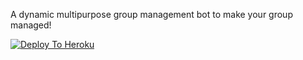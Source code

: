 A dynamic multipurpose group management bot to make your group managed!


[![Deploy To Heroku](https://www.herokucdn.com/deploy/button.svg)](https://dashboard.heroku.com/new?template=https://github.com/Rexinazor/Group_Manager)
